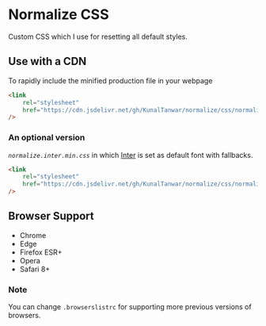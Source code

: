 # Normalize CSS

Custom CSS which I use for resetting all default styles.

## Use with a CDN

To rapidly include the minified production file in your webpage

```html
<link
    rel="stylesheet"
    href="https://cdn.jsdelivr.net/gh/KunalTanwar/normalize/css/normalize.min.css"
/>
```

### An optional version

_`normalize.inter.min.css`_ in which [Inter](https://github.com/rsms/inter) is set as default font with fallbacks.

```html
<link
    rel="stylesheet"
    href="https://cdn.jsdelivr.net/gh/KunalTanwar/normalize/css/normalize.inter.min.css"
/>
```

## Browser Support

-   Chrome
-   Edge
-   Firefox ESR+
-   Opera
-   Safari 8+

### Note

You can change `.browserslistrc` for supporting more previous versions of browsers.
